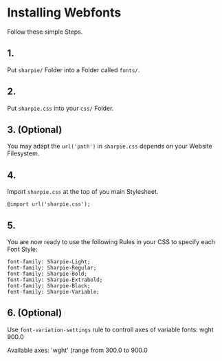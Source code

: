 # Installing Webfonts
Follow these simple Steps.

## 1.
Put `sharpie/` Folder into a Folder called `fonts/`.

## 2.
Put `sharpie.css` into your `css/` Folder.

## 3. (Optional)
You may adapt the `url('path')` in `sharpie.css` depends on your Website Filesystem.

## 4.
Import `sharpie.css` at the top of you main Stylesheet.

```
@import url('sharpie.css');
```

## 5.
You are now ready to use the following Rules in your CSS to specify each Font Style:
```
font-family: Sharpie-Light;
font-family: Sharpie-Regular;
font-family: Sharpie-Bold;
font-family: Sharpie-Extrabold;
font-family: Sharpie-Black;
font-family: Sharpie-Variable;

```
## 6. (Optional)
Use `font-variation-settings` rule to controll axes of variable fonts:
wght 900.0

Available axes:
'wght' (range from 300.0 to 900.0

